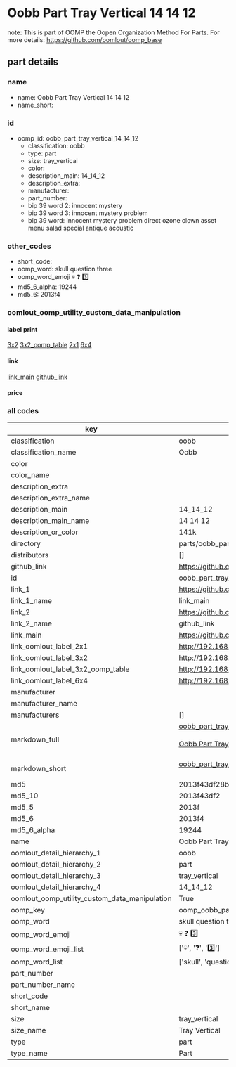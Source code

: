 # Oobb Part Tray Vertical 14 14 12  

note: This is part of OOMP the Oopen Organization Method For Parts. For more details: https://github.com/oomlout/oomp_base

##  part details





### name
* name: Oobb Part Tray Vertical 14 14 12
* name_short: 
### id
* oomp_id: oobb_part_tray_vertical_14_14_12
  * classification: oobb
  * type: part
  * size: tray_vertical
  * color: 
  * description_main: 14_14_12
  * description_extra: 
  * manufacturer: 
  * part_number: 
  * bip 39 word 2: innocent mystery
  * bip 39 word 3: innocent mystery problem
  * bip 39 word: innocent mystery problem direct ozone clown asset menu salad special antique acoustic

### other_codes
* short_code: 
* oomp_word: skull question three
* oomp_word_emoji :skull: :question: :three:
* md5_6_alpha: 19244
* md5_6: 2013f4






### oomlout_oomp_utility_custom_data_manipulation
#### label print
[3x2](http://192.168.1.245:1112/?label=oomp%2019244)
[3x2_oomp_table](http://192.168.1.107:1112/?label=oomp%2019244)
[2x1](http://192.168.1.242:1112/?label=oomp%2019244)
[6x4](http://192.168.1.55:1112/?label=oomp%2019244)    

#### link

[link_main](https://github.com/oomlout/oomlout_oomp_current_version_messy/tree/main/parts/oobb_part_tray_vertical_14_14_12) [github_link](https://github.com/oomlout/oomlout_oomp_part_src/tree/main/parts/oobb_part_tray_vertical_14_14_12)                             

#### price







### all codes 
| key | value |  
| --- | --- |  
| classification | oobb |  
| classification_name | Oobb |  
| color |  |  
| color_name |  |  
| description_extra |  |  
| description_extra_name |  |  
| description_main | 14_14_12 |  
| description_main_name | 14 14 12 |  
| description_or_color | 141k |  
| directory | parts/oobb_part_tray_vertical_14_14_12 |  
| distributors | [] |  
| github_link | https://github.com/oomlout/oomlout_oomp_part_src/tree/main/parts/oobb_part_tray_vertical_14_14_12 |  
| id | oobb_part_tray_vertical_14_14_12 |  
| link_1 | https://github.com/oomlout/oomlout_oomp_current_version_messy/tree/main/parts/oobb_part_tray_vertical_14_14_12 |  
| link_1_name | link_main |  
| link_2 | https://github.com/oomlout/oomlout_oomp_part_src/tree/main/parts/oobb_part_tray_vertical_14_14_12 |  
| link_2_name | github_link |  
| link_main | https://github.com/oomlout/oomlout_oomp_current_version_messy/tree/main/parts/oobb_part_tray_vertical_14_14_12 |  
| link_oomlout_label_2x1 | http://192.168.1.242:1112/?label=oomp%2019244 |  
| link_oomlout_label_3x2 | http://192.168.1.245:1112/?label=oomp%2019244 |  
| link_oomlout_label_3x2_oomp_table | http://192.168.1.107:1112/?label=oomp%2019244 |  
| link_oomlout_label_6x4 | http://192.168.1.55:1112/?label=oomp%2019244 |  
| manufacturer |  |  
| manufacturer_name |  |  
| manufacturers | [] |  
| markdown_full | [oobb_part_tray_vertical_14_14_12](https://github.com/oomlout/oomlout_oomp_current_version_messy/tree/main/parts/oobb_part_tray_vertical_14_14_12)<br>[](https://github.com/oomlout/oomlout_oomp_current_version_messy/tree/main/parts/oobb_part_tray_vertical_14_14_12)<br>[Oobb Part Tray Vertical 14 14 12](https://github.com/oomlout/oomlout_oomp_current_version_messy/tree/main/parts/oobb_part_tray_vertical_14_14_12)<br><br> |  
| markdown_short | [oobb_part_tray_vertical_14_14_12](https://github.com/oomlout/oomlout_oomp_current_version_messy/tree/main/parts/oobb_part_tray_vertical_14_14_12)<br><br> |  
| md5 | 2013f43df28b21b4b04f43e956e49ba4 |  
| md5_10 | 2013f43df2 |  
| md5_5 | 2013f |  
| md5_6 | 2013f4 |  
| md5_6_alpha | 19244 |  
| name | Oobb Part Tray Vertical 14 14 12 |  
| oomlout_detail_hierarchy_1 | oobb |  
| oomlout_detail_hierarchy_2 | part |  
| oomlout_detail_hierarchy_3 | tray_vertical |  
| oomlout_detail_hierarchy_4 | 14_14_12 |  
| oomlout_oomp_utility_custom_data_manipulation | True |  
| oomp_key | oomp_oobb_part_tray_vertical_14_14_12 |  
| oomp_word | skull question three |  
| oomp_word_emoji | :skull: :question: :three: |  
| oomp_word_emoji_list | [':skull:', ':question:', ':three:'] |  
| oomp_word_list | ['skull', 'question', 'three'] |  
| part_number |  |  
| part_number_name |  |  
| short_code |  |  
| short_name |  |  
| size | tray_vertical |  
| size_name | Tray Vertical |  
| type | part |  
| type_name | Part |  
